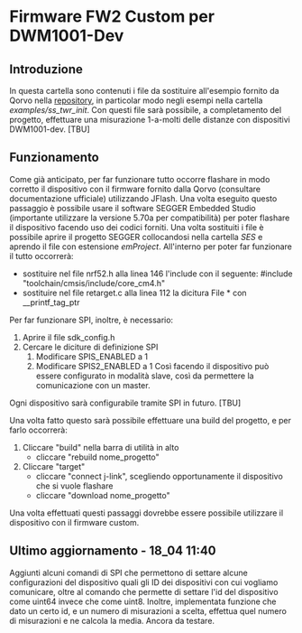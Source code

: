 # Firmware FW2 Custom per DWM1001-Dev

## Introduzione
In questa cartella sono contenuti i file da sostituire all'esempio fornito da Qorvo nella [repository](https://github.com/Decawave/dwm1001-examples), in particolar modo negli esempi nella cartella *examples/ss_twr_init*.
Con questi file sarà possibile, a completamento del progetto, effettuare una misurazione 1-a-molti delle distanze con dispositivi DWM1001-dev. [TBU]

## Funzionamento
Come già anticipato, per far funzionare tutto occorre flashare in modo corretto il dispositivo con il firmware
fornito dalla Qorvo (consultare documentazione ufficiale) utilizzando JFlash.
Una volta eseguito questo passaggio è possibile usare il software SEGGER Embedded Studio (importante utilizzare la versione 5.70a per compatibilità) per poter flashare il dispositivo facendo uso dei codici forniti.
Una volta sostituiti i file è possibile aprire il progetto SEGGER collocandosi nella cartella *SES* e aprendo il file con estensione *emProject*. All'interno per poter far funzionare il tutto occorrerà:
- sostituire nel file nrf52.h alla linea 146 l'include con il seguente: #include "toolchain/cmsis/include/core_cm4.h"
- sostituire nel file retarget.c alla linea 112 la dicitura File * con __printf_tag_ptr

Per far funzionare SPI, inoltre, è necessario:
1) Aprire il file sdk_config.h
2) Cercare le diciture di definizione SPI
    1) Modificare SPIS_ENABLED a 1
    2) Modificare SPIS2_ENABLED a 1
Così facendo il dispositivo può essere configurato in modalità slave, così da permettere la comunicazione con un master.

Ogni dispositivo sarà configurabile tramite SPI in futuro. [TBU]

Una volta fatto questo sarà possibile effettuare una build del progetto, e per farlo occorrerà:
1) Cliccare "build" nella barra di utilità in alto
    - cliccare "rebuild nome_progetto"
2) Cliccare "target"
    - cliccare "connect j-link", scegliendo opportunamente il dispositivo che si vuole flashare
    - cliccare "download nome_progetto"

Una volta effettuati questi passaggi dovrebbe essere possibile utilizzare il dispositivo con il firmware custom.

## Ultimo aggiornamento - 18_04 11:40
Aggiunti alcuni comandi di SPI che permettono di settare alcune configurazioni del dispositivo quali gli ID dei dispositivi con cui vogliamo comunicare, oltre al comando che permette di settare l'id del dispositivo come uint64 invece che come uint8.
Inoltre, implementata funzione che dato un certo id, e un numero di misurazioni a scelta, effettua quel numero di misurazioni e ne calcola la media.
Ancora da testare.



